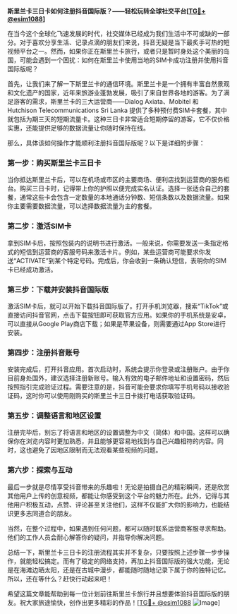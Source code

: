 **斯里兰卡三日卡如何注册抖音国际版？——轻松玩转全球社交平台[[TG💪+ @esim1088](https://t.me/s/esim1088)]**

在当今这个全球化飞速发展的时代，社交媒体已经成为我们生活中不可或缺的一部分。对于喜欢分享生活、记录点滴的朋友们来说，抖音无疑是当下最炙手可热的短视频平台之一。然而，如果你正在斯里兰卡旅行，或者只是暂时身处这个美丽的岛国，可能会遇到一个困扰：如何在斯里兰卡使用当地的SIM卡成功注册并使用抖音国际版呢？

首先，让我们来了解一下斯里兰卡的通信环境。斯里兰卡是一个拥有丰富自然景观和文化遗产的国家，近年来旅游业蓬勃发展，吸引了来自世界各地的游客。为了满足游客的需求，斯里兰卡的三大运营商——Dialog Axiata、Mobitel 和 Hutchison Telecommunications Sri Lanka 提供了多种预付费SIM卡套餐，其中就包括为期三天的短期流量卡。这种三日卡非常适合短期停留的游客，它不仅价格实惠，还能提供足够的数据流量让你随时保持在线。

那么，具体该如何操作才能顺利注册抖音国际版呢？以下是详细的步骤：

### 第一步：购买斯里兰卡三日卡

当你抵达斯里兰卡后，可以在机场或市区的主要商场、便利店找到运营商的服务柜台。购买三日卡时，记得带上你的护照以便完成实名认证。选择一张适合自己的套餐，通常这些卡会包含一定数量的本地通话分钟数、短信条数以及数据流量。如果你主要需要数据流量，可以选择数据流量为主的套餐。

### 第二步：激活SIM卡

拿到SIM卡后，按照包装内的说明书进行激活。一般来说，你需要发送一条指定格式的短信到运营商的客服号码来激活卡片。例如，某些运营商可能要求你发送“ACTIVATE”到某个特定号码。完成后，你会收到一条确认短信，表明你的SIM卡已经成功激活。

### 第三步：下载并安装抖音国际版

激活SIM卡后，就可以开始下载抖音国际版了。打开手机浏览器，搜索“TikTok”或直接访问抖音官网，点击下载按钮即可获取官方应用。如果你的手机系统是安卓，可以直接从Google Play商店下载；如果是苹果设备，则需要通过App Store进行安装。

### 第四步：注册抖音账号

安装完成后，打开抖音应用。首次启动时，系统会提示你登录或注册账户。由于你目前身处国外，建议选择注册新账号。输入有效的电子邮件地址和设置密码，然后按照指引完成验证过程。需要注意的是，抖音可能会要求你填写手机号码以接收验证码，这时你可以使用刚购买的斯里兰卡三日卡拨打电话获取验证码。

### 第五步：调整语言和地区设置

注册完毕后，别忘了将语言和地区的设置调整为中文（简体）和中国。这样可以确保你在浏览内容时更加熟悉，并且能够更容易地找到与自己兴趣相符的内容。同时，这也避免了因地区限制而无法观看某些视频的问题。

### 第六步：探索与互动

最后一步就是尽情享受抖音带来的乐趣啦！无论是拍摄自己的精彩瞬间，还是欣赏其他用户上传的创意视频，都能让你感受到这个平台的魅力所在。此外，记得与其他用户积极互动，点赞、评论甚至关注他们，这样不仅能扩大你的影响力，也能结识更多志同道合的朋友。

当然，在整个过程中，如果遇到任何问题，都可以随时联系运营商客服寻求帮助。他们的工作人员会耐心解答你的疑问，并指导你解决问题。

总结一下，斯里兰卡三日卡的注册流程其实并不复杂，只要按照上述步骤一步步操作，就能轻松搞定。而有了稳定的网络支持，再加上抖音国际版的强大功能，无论是在海滩边晒太阳，还是在古城中漫步，都能随时随地记录下属于你的独特记忆。所以，还在等什么？赶快行动起来吧！

希望这篇文章能帮助到每一位计划前往斯里兰卡旅行并且想要体验抖音国际版的朋友。祝大家旅途愉快，创作出更多精彩的作品！[[TG💪+ @esim1088](https://t.me/s/esim1088) ![Image](https://i.postimg.cc/4NQfJmqS/Snipaste-2025-05-13-00-14-12.png)]